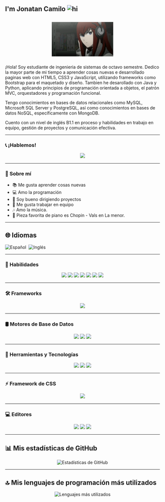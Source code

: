 ## I'm Jonatan Camilo <img src="https://user-images.githubusercontent.com/1303154/88677602-1635ba80-d120-11ea-84d8-d263ba5fc3c0.gif" width="28px" alt="hi">

## <p align="center"><img src="https://github.com/jCamiloIgua/jCamiloIgua/blob/main/kurisu.gif" width="200px" alt="GIF">
</p>
¡Hola! Soy estudiante de ingenieria de sistemas de octavo semestre. Dedico la mayor parte de mi tiempo a aprender cosas nuevas e desarrollado paginas web con HTML5, CSS3 y JavaScript, utilizando frameworks como Bootstrap para el maquetado y diseño. Tambien he desarollado con Java y Python, aplicando principios de programación orientada a objetos, el patrón MVC, orquestadores y programación funcional.

Tengo conocimientos en bases de datos relacionales como MySQL, Microsoft SQL Server y PostgreSQL, así como conocimientos en bases de datos NoSQL, específicamente con MongoDB.

Cuento con un nivel de inglés B1.1 en proceso  y habilidades en trabajo en equipo, gestión de proyectos y comunicación efectiva.

---

### 📞 ¡Hablemos!

<p align="center">
  <a href="https://www.linkedin.com/in/jonatan-camilo-igua-contreras/"><img src="https://img.shields.io/badge/LinkedIn-0077B5?style=for-the-badge&logo=linkedin&logoColor=white"/></a>
</p>

---

### 🔵 Sobre mí
- 📚 Me gusta aprender cosas nuevas
- 💻 Amo la programación
- 🧠 Soy bueno dirigiendo proyectos
- 🤝 Me gusta trabajar en equipo
- 🎶 Amo la música.
- 🎹 Pieza favorita de piano es Chopin - Vals en La menor.
  
---
## 🌐 Idiomas

![Español](https://img.shields.io/badge/Español-Nativo-brightgreen?style=flat-square)&nbsp;
![Inglés](https://img.shields.io/badge/Inglés-B1.1%20en%20proceso-blue?style=flat-square)

---

### 🚀 Habilidades

<p align="center">
  <img src="https://img.shields.io/badge/HTML5-E34F26?style=for-the-badge&logo=html5&logoColor=white"/>
  <img src="https://img.shields.io/badge/CSS3-1572B6?style=for-the-badge&logo=css3&logoColor=white"/>
  <img src="https://img.shields.io/badge/JavaScript-323330?style=for-the-badge&logo=javascript&logoColor=F7DF1E"/>
  <img src="https://img.shields.io/badge/Java-ED8B00?style=for-the-badge&logo=openjdk&logoColor=white"/>
  <img src="https://img.shields.io/badge/Python-14354C?style=for-the-badge&logo=python&logoColor=white"/>
  <img src="https://img.shields.io/badge/R-276DC3?style=for-the-badge&logo=R&logoColor=white"/>
  <img src="https://img.shields.io/badge/SQL-4479A1?style=for-the-badge&logo=database&logoColor=white"/>
</p>

---

### 🛠️ Frameworks

<p align="center">
  <img src="https://img.shields.io/badge/Django-092E20?style=for-the-badge&logo=django&logoColor=white"/>
</p>

---

### 🛢️ Motores de Base de Datos

<p align="center">
  <img src="https://img.shields.io/badge/MySQL-005C84?style=for-the-badge&logo=mysql&logoColor=white"/>
  <img src="https://img.shields.io/badge/PostgreSQL-316192?style=for-the-badge&logo=postgresql&logoColor=white"/>
  <img src="https://img.shields.io/badge/Microsoft%20SQL%20Server-CC2927?style=for-the-badge&logo=microsoft%20sql%20server&logoColor=white"/>
</p>

---

### 🧰 Herramientas y Tecnologías

<p align="center">
  <img src="https://img.shields.io/badge/Docker-2496ED?style=for-the-badge&logo=docker&logoColor=white"/>
  <img src="https://img.shields.io/badge/XAMPP-FB7A24?style=for-the-badge&logo=xampp&logoColor=white"/>
  <img src="https://img.shields.io/badge/VirtualBox-183A61?style=for-the-badge&logo=virtualbox&logoColor=white"/>
</p>

---

### ⚡ Framework de CSS

<p align="center">
  <img src="https://img.shields.io/badge/Bootstrap-563D7C?style=for-the-badge&logo=bootstrap&logoColor=white"/>
</p>

---

### 💻 Editores

<p align="center">
  <img src="https://img.shields.io/badge/Visual_Studio_Code-0078D4?style=for-the-badge&logo=visual%20studio%20code&logoColor=white"/>
  <img src="https://img.shields.io/badge/NetBeans-FC7303?style=for-the-badge&logo=apache-netbeans&logoColor=white"/>
  <img src="https://img.shields.io/badge/Vim-019733?style=for-the-badge&logo=vim&logoColor=white"/>
</p>

---

## 📊 Mis estadísticas de GitHub

<p align="center">
  <img src="https://github-readme-stats.vercel.app/api?username=jCamiloIgua&show_icons=true&theme=blue-green" alt="Estadísticas de GitHub"/>
</p>

---

## 🔝 Mis lenguajes de programación más utilizados

<p align="center">
  <img src="https://github-readme-stats.vercel.app/api/top-langs/?username=jCamiloIgua&theme=blue-green&hide=html,css&langs_count=10" alt="Lenguajes más utilizados"/>
</p>


